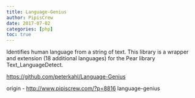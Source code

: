 ```yaml
---
title: Language-Genius
author: PipisCrew
date: 2017-07-02
categories: [php]
toc: true
---
```


Identifies human language from a string of text. This library is a wrapper and extension (18 additional languages) for the Pear library Text_LanguageDetect.

https://github.com/peterkahl/Language-Genius

origin - http://www.pipiscrew.com/?p=8816 language-genius